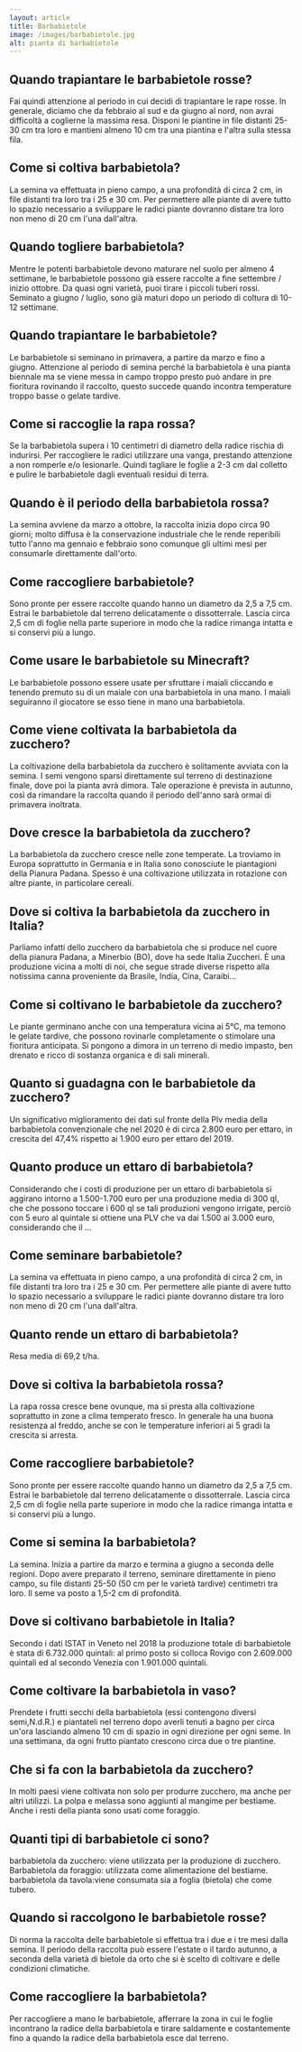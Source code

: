 ```yaml
---
layout: article
title: Barbabietole
image: /images/barbabietole.jpg
alt: pianta di barbabietole
---
```


## Quando trapiantare le barbabietole rosse?

Fai quindi attenzione al periodo in cui decidi di trapiantare le rape rosse. In generale, diciamo che da febbraio al sud e da giugno al nord, non avrai difficoltà a coglierne la massima resa. Disponi le piantine in file distanti 25-30 cm tra loro e mantieni almeno 10 cm tra una piantina e l'altra sulla stessa fila.

## Come si coltiva barbabietola?

 La semina va effettuata in pieno campo, a una profondità di circa 2 cm, in file distanti tra loro tra i 25 e 30 cm. Per permettere alle piante di avere tutto lo spazio necessario a sviluppare le radici piante dovranno distare tra loro non meno di 20 cm l'una dall'altra.

## Quando togliere barbabietola?

Mentre le potenti barbabietole devono maturare nel suolo per almeno 4 settimane, le barbabietole possono già essere raccolte a fine settembre / inizio ottobre. Da quasi ogni varietà, puoi tirare i piccoli tuberi rossi. Seminato a giugno / luglio, sono già maturi dopo un periodo di coltura di 10-12 settimane.

## Quando trapiantare le barbabietole?

Le barbabietole si seminano in primavera, a partire da marzo e fino a giugno. Attenzione al periodo di semina perché la barbabietola è una pianta biennale ma se viene messa in campo troppo presto può andare in pre fioritura rovinando il raccolto, questo succede quando incontra temperature troppo basse o gelate tardive.

## Come si raccoglie la rapa rossa?

 Se la barbabietola supera i 10 centimetri di diametro della radice rischia di indurirsi. Per raccogliere le radici utilizzare una vanga, prestando attenzione a non romperle e/o lesionarle. Quindi tagliare le foglie a 2-3 cm dal colletto e pulire le barbabietole dagli eventuali residui di terra.

## Quando è il periodo della barbabietola rossa?

La semina avviene da marzo a ottobre, la raccolta inizia dopo circa 90 giorni; molto diffusa è la conservazione industriale che le rende reperibili tutto l'anno ma gennaio e febbraio sono comunque gli ultimi mesi per consumarle direttamente dall'orto.

## Come raccogliere barbabietole?

Sono pronte per essere raccolte quando hanno un diametro da 2,5 a 7,5 cm. Estrai le barbabietole dal terreno delicatamente o dissotterrale. Lascia circa 2,5 cm di foglie nella parte superiore in modo che la radice rimanga intatta e si conservi più a lungo.

## Come usare le barbabietole su Minecraft?

Le barbabietole possono essere usate per sfruttare i maiali cliccando e tenendo premuto su di un maiale con una barbabietola in una mano. I maiali seguiranno il giocatore se esso tiene in mano una barbabietola.

## Come viene coltivata la barbabietola da zucchero?

La coltivazione della barbabietola da zucchero è solitamente avviata con la semina. I semi vengono sparsi direttamente sul terreno di destinazione finale, dove poi la pianta avrà dimora. Tale operazione è prevista in autunno, così da rimandare la raccolta quando il periodo dell'anno sarà ormai di primavera inoltrata.

## Dove cresce la barbabietola da zucchero?

 La barbabietola da zucchero cresce nelle zone temperate. La troviamo in Europa soprattutto in Germania e in Italia sono conosciute le piantagioni della Pianura Padana. Spesso è una coltivazione utilizzata in rotazione con altre piante, in particolare cereali.

## Dove si coltiva la barbabietola da zucchero in Italia?

Parliamo infatti dello zucchero da barbabietola che si produce nel cuore della pianura Padana, a Minerbio (BO), dove ha sede Italia Zuccheri. È una produzione vicina a molti di noi, che segue strade diverse rispetto alla notissima canna proveniente da Brasile, India, Cina, Caraibi...

## Come si coltivano le barbabietole da zucchero?

 Le piante germinano anche con una temperatura vicina ai 5°C, ma temono le gelate tardive, che possono rovinarle completamente o stimolare una fioritura anticipata. Si pongono a dimora in un terreno di medio impasto, ben drenato e ricco di sostanza organica e di sali minerali.

## Quanto si guadagna con le barbabietole da zucchero?

Un significativo miglioramento dei dati sul fronte della Plv media della barbabietola convenzionale che nel 2020 è di circa 2.800 euro per ettaro, in crescita del 47,4% rispetto ai 1.900 euro per ettaro del 2019.

## Quanto produce un ettaro di barbabietola?

Considerando che i costi di produzione per un ettaro di barbabietola si aggirano intorno a 1.500-1.700 euro per una produzione media di 300 ql, che che possono toccare i 600 ql se tali produzioni vengono irrigate, perciò con 5 euro al quintale si ottiene una PLV che va dai 1.500 ai 3.000 euro, considerando che il ...

## Come seminare barbabietole?

La semina va effettuata in pieno campo, a una profondità di circa 2 cm, in file distanti tra loro tra i 25 e 30 cm. Per permettere alle piante di avere tutto lo spazio necessario a sviluppare le radici piante dovranno distare tra loro non meno di 20 cm l'una dall'altra.

## Quanto rende un ettaro di barbabietola?

Resa media di 69,2 t/ha.

## Dove si coltiva la barbabietola rossa?

La rapa rossa cresce bene ovunque, ma si presta alla coltivazione soprattutto in zone a clima temperato fresco. In generale ha una buona resistenza al freddo, anche se con le temperature inferiori ai 5 gradi la crescita si arresta.

## Come raccogliere barbabietole?

 Sono pronte per essere raccolte quando hanno un diametro da 2,5 a 7,5 cm. Estrai le barbabietole dal terreno delicatamente o dissotterrale. Lascia circa 2,5 cm di foglie nella parte superiore in modo che la radice rimanga intatta e si conservi più a lungo.

## Come si semina la barbabietola?

La semina. Inizia a partire da marzo e termina a giugno a seconda delle regioni. Dopo avere preparato il terreno, seminare direttamente in pieno campo, su file distanti 25-50 (50 cm per le varietà tardive) centimetri tra loro. Il seme va posto a 1,5-2 cm di profondità.

## Dove si coltivano barbabietole in Italia?

Secondo i dati ISTAT in Veneto nel 2018 la produzione totale di barbabietole è stata di 6.732.000 quintali: al primo posto si colloca Rovigo con 2.609.000 quintali ed al secondo Venezia con 1.901.000 quintali.

## Come coltivare la barbabietola in vaso?

Prendete i frutti secchi della barbabietola (essi contengono diversi semi,N.d.R.) e piantateli nel terreno dopo averli tenuti a bagno per circa un'ora lasciando almeno 10 cm di spazio in ogni direzione per ogni seme. In una settimana, da ogni frutto piantato crescono circa due o tre piantine.

## Che si fa con la barbabietola da zucchero?

 In molti paesi viene coltivata non solo per produrre zucchero, ma anche per altri utilizzi. La polpa e melassa sono aggiunti al mangime per bestiame. Anche i resti della pianta sono usati come foraggio.

## Quanti tipi di barbabietole ci sono?

 barbabietola da zucchero: viene utilizzata per la produzione di zucchero. Barbabietola da foraggio: utilizzata come alimentazione del bestiame. barbabietola da tavola:viene consumata sia a foglia (bietola) che come tubero.

## Quando si raccolgono le barbabietole rosse?

 Di norma la raccolta delle barbabietole si effettua tra i due e i tre mesi dalla semina. Il periodo della raccolta può essere l'estate o il tardo autunno, a seconda della varietà di bietole da orto che si è scelto di coltivare e delle condizioni climatiche.

## Come raccogliere la barbabietola?

 Per raccogliere a mano le barbabietole, afferrare la zona in cui le foglie incontrano la radice della barbabietola e tirare saldamente e costantemente fino a quando la radice della barbabietola esce dal terreno.

